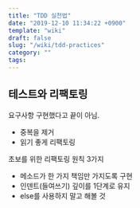 ```yaml
---
title: "TDD 실천법"
date: "2019-12-10 11:34:22 +0900"
template: "wiki"
draft: false
slug: "/wiki/tdd-practices"
category: ""
tags:
---
```


## 테스트와 리팩토링

요구사항 구현했다고 끝이 아님.

- 중복을 제거
- 읽기 좋게 리팩토링

초보를 위한 리팩토링 원칙 3가지

- 메소드가 한 가지 책임만 가지도록 구현
- 인덴트(들여쓰기) 깊이를 1단계로 유지
- else를 사용하지 말고 해볼 것

